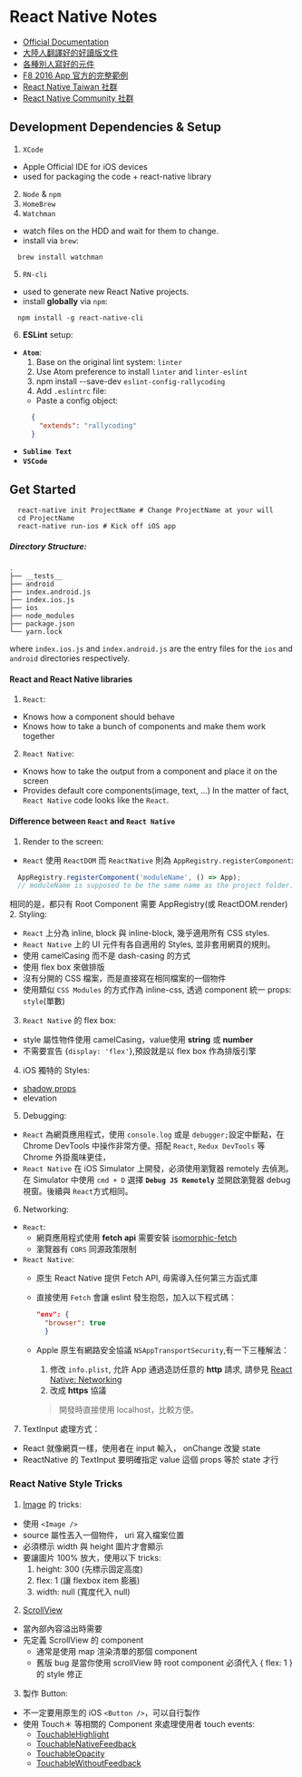# React Native Notes
  * [Official Documentation](https://facebook.github.io/react-native/docs/getting-started.html)
  * [大陸人翻譯好的好讀版文件](http://reactnative.cn/)
  * [各種別人寫好的元件](https://github.com/jondot/awesome-react-native)
  * [F8 2016 App 官方的完整範例](http://makeitopen.com/)
  * [React Native Taiwan 社群](https://www.facebook.com/groups/1084440818288147/)
  * [React Native Community 社群](https://www.facebook.com/groups/react.native.community/?fref=ts)

## Development Dependencies & Setup
1. ``XCode``
  * Apple Official IDE for iOS devices
  * used for packaging the code + react-native library
2. ``Node`` & ``npm``
3. ``HomeBrew``
4. ``Watchman``
  * watch files on the HDD and wait for them to change.
  * install via ``brew``:
  ```shell
    brew install watchman
  ```
5. ``RN-cli``
  * used to generate new React Native projects.
  * install __globally__ via ``npm``:
  ```shell
    npm install -g react-native-cli
  ```
6. __ESLint__ setup:
  * __``Atom``__:
    1. Base on the original lint system: ``linter``
    2. Use Atom preference to install ``linter`` and ``linter-eslint``
    3. npm install --save-dev ``eslint-config-rallycoding``
    4. Add ``.eslintrc`` file:
      * Paste a config object:
      ```json
        {
          "extends": "rallycoding"
        }
      ```
  * __``Sublime Text``__
  * __``VSCode``__



## Get Started
```shell
  react-native init ProjectName # Change ProjectName at your will
  cd ProjectName
  react-native run-ios # Kick off iOS app
```

##### Directory Structure:
```shell
.
├── __tests__
├── android
├── index.android.js
├── index.ios.js
├── ios
├── node_modules
├── package.json
└── yarn.lock
```
where ``index.ios.js`` and ``index.android.js`` are the entry files for the ``ios`` and ``android`` directories respectively.

#### React and React Native libraries
1. ``React``:
  * Knows how a component should behave
  * Knows how to take a bunch of components and make them work together
2. ``React Native``:
  * Knows how to take the output from a component and place it on the screen
  * Provides default core components(image, text, ...)
In the matter of fact, ``React Native`` code looks like the ``React``.

#### Difference between ``React`` and ``React Native``
1. Render to the screen:
  * ``React`` 使用 ``ReactDOM`` 而 ``ReactNative`` 則為 ``AppRegistry.registerComponent``:
  ```js
    AppRegistry.registerComponent('moduleName', () => App);
    // moduleName is supposed to be the same name as the project folder.
  ```
  相同的是，都只有 Root Component 需要 AppRegistry(或 ReactDOM.render)
2. Styling:
  * ``React`` 上分為 inline, block 與 inline-block, 幾乎適用所有 CSS styles.
  * ``React Native`` 上的 UI 元件有各自適用的 Styles, 並非套用網頁的規則。
   * 使用 camelCasing 而不是 dash-casing 的方式
   * 使用 flex box 來做排版
   * 沒有分開的 CSS 檔案，而是直接寫在相同檔案的一個物件
   * 使用類似 ``CSS Modules`` 的方式作為 inline-css, 透過 component 統一 props: ``style``(單數)
3. ``React Native`` 的 flex box:
  * style 屬性物件使用 camelCasing，value使用 __string__ 或 **number**
  * 不需要宣告 {``display: 'flex'``},預設就是以 flex box 作為排版引擎
4. iOS 獨特的 Styles:
  * [shadow props](https://facebook.github.io/react-native/docs/shadow-props.html)
  * elevation
5. Debugging:
  * `React` 為網頁應用程式，使用 ``console.log`` 或是 ``debugger;``設定中斷點，在 Chrome DevTools 中操作非常方便。搭配 ``React``, ``Redux DevTools`` 等 Chrome 外掛風味更佳，
  * ``React Native`` 在 iOS Simulator 上開發，必須使用瀏覽器 remotely 去偵測。在 Simulator 中使用 ``cmd + D`` 選擇 __``Debug JS Remotely``__ 並開啟瀏覽器 debug 視窗。後續與 ``React``方式相同。
6. Networking:
  * ``React``:
    * 網頁應用程式使用 __fetch api__ 需要安裝 [isomorphic-fetch](https://github.com/matthew-andrews/isomorphic-fetch)
    * 瀏覽器有 ``CORS`` 同源政策限制
  * ``React Native``:
    * 原生 React Native 提供 Fetch API, 毋需導入任何第三方函式庫
    * 直接使用 ``Fetch`` 會讓 eslint 發生抱怨，加入以下程式碼：
      ```json
      "env": {
        "browser": true
        }
      ```
    * Apple 原生有網路安全協議 ``NSAppTransportSecurity``,有一下三種解法：
      1. 修改 ``info.plist``, 允許 App 通過造訪任意的 __http__ 請求, 請參見 [React Native: Networking](https://facebook.github.io/react-native/docs/network.html)
      2. 改成 __https__ 協議

      > 開發時直接使用 localhost，比較方便。

7. TextInput 處理方式：
  * React 就像網頁一樣，使用者在 input 輸入， onChange 改變 state
  * ReactNative 的 TextInput 要明確指定 value 這個 props 等於 state 才行

### React Native Style Tricks

1. [Image](https://facebook.github.io/react-native/docs/images.html) 的 tricks:
  * 使用 ``<Image />``
  * source 屬性丟入一個物件， uri 寫入檔案位置
  * 必須標示 width 與 height 圖片才會顯示
  * 要讓圖片 100% 放大，使用以下 tricks:
    1. height: 300 (先標示固定高度)
    2. flex: 1 (讓 flexbox item 膨脹)
    3. width: null (寬度代入 null)
2. [ScrollView](https://facebook.github.io/react-native/docs/using-a-scrollview.html)
  * 當內部內容溢出時需要
  * 先定義 ScrollView 的 component
    * 通常是使用 map 渲染清單的那個 component
    * 舊版 bug 是當你使用 scrollView 時 root component 必須代入 { flex: 1 } 的 style 修正
3. 製作 Button:
  * 不一定要用原生的 iOS ``<Button />``，可以自行製作
  * 使用 Touch＊ 等相關的 Component 來處理使用者 touch events:
    * [TouchableHighlight](https://facebook.github.io/react-native/docs/touchablehighlight.html)
    * [TouchableNativeFeedback](https://facebook.github.io/react-native/docs/touchablenativefeedback.html)
    * [TouchableOpacity](https://facebook.github.io/react-native/docs/touchableopacity.html)
    * [TouchableWithoutFeedback](https://facebook.github.io/react-native/docs/touchablewithoutfeedback.html)
